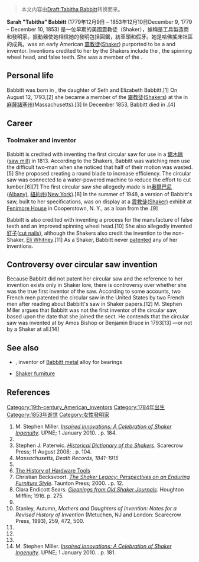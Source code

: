 > 本文内容由[Draft:Tabitha Babbitt](https://zh.wikipedia.org/wiki/Draft:Tabitha_Babbitt)转换而来。


**Sarah "Tabitha" Babbitt** (1779年12月9日 – 1853年12月10日December 9, 1779 – December 10, 1853) 是一位早期的美國震教徒（Shaker），據稱是工具製造商和發明家。振動器使她相信她的發明包括圓鋸，紡車頭和假牙。她是哈佛搖床社區的成員。was an early American [震教徒](https://zh.wikipedia.org/wiki/震教徒 "wikilink")([Shaker](https://zh.wikipedia.org/wiki/震教徒 "wikilink")) purported to be a  and inventor. Inventions credited to her by the Shakers include the , the spinning wheel head, and false teeth. She was a member of the .

## Personal life

Babbitt was born in , the daughter of Seth and Elizabeth Babbitt.\[1\] On August 12, 1793,\[2\] she became a member of the [震教徒](https://zh.wikipedia.org/wiki/震教徒 "wikilink")([Shakers](https://zh.wikipedia.org/wiki/震教徒 "wikilink")) at the  in [麻薩諸塞州](../Page/麻薩諸塞州.md "wikilink")(Massachusetts).\[3\] In December 1853, Babbitt died in .\[4\]

## Career

### Toolmaker and inventor

Babbitt is credited with inventing the first circular saw for use in a [鋸木廠](../Page/鋸木廠.md "wikilink")([saw mill)](../Page/鋸木廠.md "wikilink") in 1813. According to the Shakers, Babbitt was watching men use the difficult two-man  when she noticed that half of their motion was wasted.\[5\] She proposed creating a round blade to increase efficiency. The circular saw was connected to a water-powered machine to reduce the effort to cut lumber.\[6\]\[7\] The first circular saw she allegedly made is in[奥爾巴尼](../Page/奥尔巴尼.md "wikilink")([Albany)](../Page/奥尔巴尼.md "wikilink"), [紐約州(New York)](../Page/纽约州.md "wikilink").\[8\] In the summer of 1948, a version of Babbitt's saw, built to her specifications, was on display at a [震教徒(Shaker)](https://zh.wikipedia.org/wiki/震教徒 "wikilink") exhibit at [Fenimore House](https://zh.wikipedia.org/wiki/Fenimore_House "wikilink") in Cooperstown, N. Y., as a loan from the .\[9\]

Babbitt is also credited with inventing a process for the manufacture of false teeth and an improved spinning wheel head.\[10\] She also allegedly invented [釘子](../Page/钉子.md "wikilink")([cut nails](../Page/钉子.md "wikilink")), although the Shakers also credit the invention to the non-Shaker, [Eli Whitney](../Page/伊莱·惠特尼.md "wikilink").\[11\] As a Shaker, Babbitt never [patented](../Page/专利.md "wikilink") any of her inventions.

## Controversy over circular saw invention

Because Babbitt did not patent her circular saw and the reference to her invention exists only in Shaker lore, there is controversy over whether she was the true first inventor of the saw. According to some accounts, two French men patented the circular saw in the United States by two French men after reading about Babbitt's saw in Shaker papers.\[12\] M. Stephen Miller argues that Babbitt was not the first inventor of the circular saw, based upon the date that she joined the sect. He contends that the circular saw was invented at  by Amos Bishop or Benjamin Bruce in 1793\[13\] —or not by a Shaker at all.\[14\]

## See also

  - , inventor of [Babbitt metal](../Page/巴氏合金.md "wikilink") alloy for bearings

  - [Shaker furniture](https://zh.wikipedia.org/wiki/夏克式家具 "wikilink")

## References

[Category:19th-century_American_inventors](https://zh.wikipedia.org/wiki/Category:19th-century_American_inventors "wikilink") [Category:1784年出生](https://zh.wikipedia.org/wiki/Category:1784年出生 "wikilink") [Category:1853年逝世](https://zh.wikipedia.org/wiki/Category:1853年逝世 "wikilink") [Category:女性發明家](https://zh.wikipedia.org/wiki/Category:女性發明家 "wikilink")

1.  M. Stephen Miller. *[Inspired Innovations: A Celebration of Shaker Ingenuity](https://books.google.com/books?id=3DI_xYBqKbwC&pg=PA184)*. UPNE; 1 January 2010. . p. 184.
2.
3.  Stephen J. Paterwic. *[Historical Dictionary of the Shakers](https://books.google.com/books?id=oQhY03JJvTAC&pg=PA104)*. Scarecrow Press; 11 August 2008; . p. 104.
4.  *Massachusetts, Death Records, 1841-1915*
5.
6.  [The History of Hardware Tools](http://inventors.about.com/library/inventors/bltools.htm)
7.  Christian Becksvoort. *[The Shaker Legacy: Perspectives on an Enduring Furniture Style](https://books.google.com/books?id=SvNd-yJUDW0C&pg=PA12)*. Taunton Press; 2000. . p. 12.
8.  Clara Endicott Sears. *[Gleanings from Old Shaker Journals](https://books.google.com/books?id=7ABaAAAAMAAJ&pg=PA275)*. Houghton Mifflin; 1916. p. 275.
9.
10. Stanley, Autumn, *Mothers and Daughters of Invention: Notes for a Revised History of Invention* (Metuchen, NJ and London: Scarecrow Press, 1993), 259, 472, 500.
11.
12.
13.
14. M. Stephen Miller. *[Inspired Innovations: A Celebration of Shaker Ingenuity](https://books.google.com/books?id=3DI_xYBqKbwC&pg=PA181)*. UPNE; 1 January 2010. . p. 181.